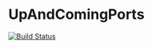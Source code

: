 # UpAndComingPorts

[![Build Status](https://github.com/jakewilliami/UpAndComingPorts.jl/actions/workflows/CI.yml/badge.svg?branch=master)](https://github.com/jakewilliami/UpAndComingPorts.jl/actions/workflows/CI.yml?query=branch%3Amaster)
